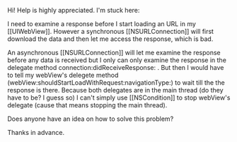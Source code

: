Hi! Help is highly appreciated. I'm stuck here:

I need to examine a response before I start loading an URL in my [[UIWebView]]. However a synchronous [[NSURLConnection]] will first download the data and then let me access the response, which is bad.

An asynchronous [[NSURLConnection]] will let me examine the response before any data is received but I only can only examine the response in the delegate method connection:didReceiveResponse: . But then I would have to tell my webView's delegete method (webView:shouldStartLoadWithRequest:navigationType:) to wait till the the response is there. Because both delegates are in the main thread (do they have to be? I guess so) I can't simply use [[NSCondition]] to stop webView's delegate (cause that means stopping the main thread).

Does anyone have an idea on how to solve this problem?

Thanks in advance.